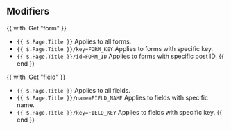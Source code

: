 ## Modifiers

{{ with .Get "form" }}
  - `{{ $.Page.Title }}` Applies to all forms.
  - `{{ $.Page.Title }}/key=FORM_KEY` Applies to forms with specific key.
  - `{{ $.Page.Title }}/id=FORM_ID` Applies to forms with specific post ID.
{{ end }}

{{ with .Get "field" }}
  - `{{ $.Page.Title }}` Applies to all fields.
  - `{{ $.Page.Title }}/name=FIELD_NAME` Applies to fields with specific name.
  - `{{ $.Page.Title }}/key=FIELD_KEY` Applies to fields with specific key.
{{ end }}